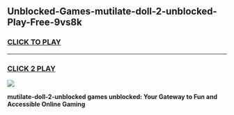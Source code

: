 
## Unblocked-Games-mutilate-doll-2-unblocked-Play-Free-9vs8k
<h3>
<a href="https://premium76.site?title=mutilate-doll-2-unblocked&ref=20M">CLICK TO PLAY</a></h3>
<hr>

<h3>
<a href="https://premium76.site?title=mutilate-doll-2-unblocked&ref=20M">CLICK 2 PLAY</a>
  
</h3>

<a href="https://premium76.site?title=mutilate-doll-2-unblocked&ref=19M"><img src="https://clearcache.store/games.png"></a>


**mutilate-doll-2-unblocked games unblocked: Your Gateway to Fun and Accessible Online Gaming**
